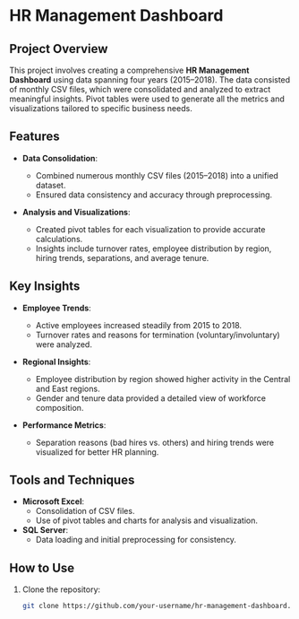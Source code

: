 # HR Management Dashboard  

## Project Overview  
This project involves creating a comprehensive **HR Management Dashboard** using data spanning four years (2015–2018). The data consisted of monthly CSV files, which were consolidated and analyzed to extract meaningful insights. Pivot tables were used to generate all the metrics and visualizations tailored to specific business needs.  

## Features  
- **Data Consolidation**:  
  - Combined numerous monthly CSV files (2015–2018) into a unified dataset.  
  - Ensured data consistency and accuracy through preprocessing.  

- **Analysis and Visualizations**:  
  - Created pivot tables for each visualization to provide accurate calculations.  
  - Insights include turnover rates, employee distribution by region, hiring trends, separations, and average tenure.  

## Key Insights  
- **Employee Trends**:  
  - Active employees increased steadily from 2015 to 2018.  
  - Turnover rates and reasons for termination (voluntary/involuntary) were analyzed.  

- **Regional Insights**:  
  - Employee distribution by region showed higher activity in the Central and East regions.  
  - Gender and tenure data provided a detailed view of workforce composition.  

- **Performance Metrics**:  
  - Separation reasons (bad hires vs. others) and hiring trends were visualized for better HR planning.  

## Tools and Techniques  
- **Microsoft Excel**:  
  - Consolidation of CSV files.  
  - Use of pivot tables and charts for analysis and visualization.  
- **SQL Server**:  
  - Data loading and initial preprocessing for consistency.  

## How to Use  
1. Clone the repository:  
   ```bash
   git clone https://github.com/your-username/hr-management-dashboard.git

</footer>
